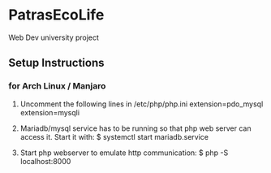 # PatrasEcoLife
Web Dev university project

## Setup Instructions
### for Arch Linux / Manjaro

1) Uncomment the following lines in /etc/php/php.ini
extension=pdo_mysql
extension=mysqli

2) Mariadb/mysql service has to be running so that php web server can access it. Start it with:
$ systemctl start mariadb.service

3) Start php webserver to emulate http communication:
$ php -S localhost:8000
